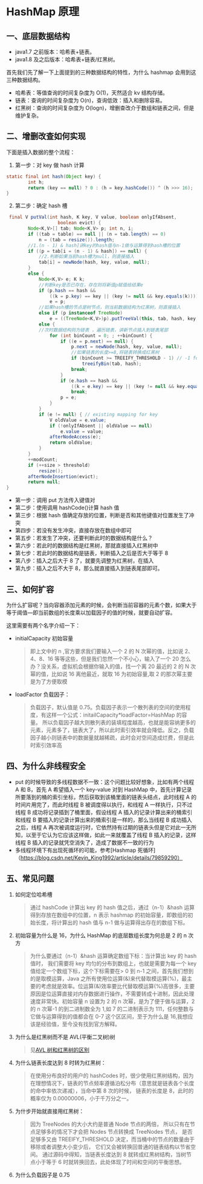 # HashMap 原理

## 一、底层数据结构

- java1.7 之前版本：哈希表+链表。
- java1.8 及之后版本：哈希表+链表/红黑树。

首先我们先了解一下上面提到的三种数据结构的特性，为什么 hashmap 会用到这三种数据结构。

- 哈希表：等值查询的时间复杂度为 O(1)，天然适合 kv 结构存储。
- 链表：查询的时间复杂度为 O(n)，查询低效：插入和删除容易。
- 红黑树：查询的时间复杂度为 O(logn)，增删查改介于数组和链表之间，但是维护复杂。

## 二、增删改查如何实现

下面是插入数据的整个流程：

1. 第一步：对 key 做 hash 计算

```java
static final int hash(Object key) {
        int h;
        return (key == null) ? 0 : (h = key.hashCode()) ^ (h >>> 16);
}
```

2. 第二步：确定 hash 槽

```java
 final V putVal(int hash, K key, V value, boolean onlyIfAbsent,
                   boolean evict) {
        Node<K,V>[] tab; Node<K,V> p; int n, i;
        if ((tab = table) == null || (n = tab.length) == 0)
            n = (tab = resize()).length;
        //1.(n - 1) & hash]讲key的hash值与n-1做与运算得到hash槽的位置
        if ((p = tab[i = (n - 1) & hash]) == null) {
            //2.判断如果当前hash槽为null，则直接插入
            tab[i] = newNode(hash, key, value, null);
        }
        else {
            Node<K,V> e; K k;
            //判断key是否已存在，存在则将新值p赋值给结果e
            if (p.hash == hash &&
                ((k = p.key) == key || (key != null && key.equals(k))))
                e = p;
            //如果hash槽的节点是树节点，则当前数据结构为红黑树，则直接插入
            else if (p instanceof TreeNode)
                e = ((TreeNode<K,V>)p).putTreeVal(this, tab, hash, key, value);
            else {
            //次时数据结构则为链表 ，遍历链表，讲新节点插入到链表尾部
                for (int binCount = 0; ; ++binCount) {
                    if ((e = p.next) == null) {
                        p.next = newNode(hash, key, value, null);
                        //如果链表的长度>=8,将链表转换成红黑树
                        if (binCount >= TREEIFY_THRESHOLD - 1) // -1 for 1st
                            treeifyBin(tab, hash);
                        break;
                    }
                    if (e.hash == hash &&
                        ((k = e.key) == key || (key != null && key.equals(k))))
                        break;
                    p = e;
                }
            }
            if (e != null) { // existing mapping for key
                V oldValue = e.value;
                if (!onlyIfAbsent || oldValue == null)
                    e.value = value;
                afterNodeAccess(e);
                return oldValue;
            }
        }
        ++modCount;
        if (++size > threshold)
            resize();
        afterNodeInsertion(evict);
        return null;
}

```

- 第一步：调用 put 方法传入键值对
- 第二步：使用调用 hashCode()计算 hash 值
- 第三步：根据 hash 值确定存放的位置，判断是否和其他键值对位置发生了冲突
- 第四步：若没有发生冲突，直接存放在数组中即可
- 第五步：若发生了冲突，还要判断此时的数据结构是什么？
- 第六步：若此时的数据结构是红黑树，那就直接插入红黑树中
- 第七步：若此时的数据结构是链表，判断插入之后是否大于等于 8
- 第八步：插入之后大于 8 了，就要先调整为红黑树，在插入
- 第九步：插入之后不大于 8，那么就直接插入到链表尾部即可。

## 三、如何扩容

为什么扩容呢？当向容器添加元素的时候，会判断当前容器的元素个数，如果大于等于阈值—即当前数组的长度乘以加载因子的值的时候，就要自动扩容。

这里需要有两个名字介绍一下：

- initialCapacity 初始容量
  > 即上文中的 n ,官方要求我们要输入一个 2 的 N 次幂的值，比如说 2、4、8、16 等等这些，但是我们忽然一个不小心，输入了一个 20 怎么办？没关系，虚拟机会根据你输入的值，找一个离 20 最近的 2 的 N 次幂的值，比如说 16 离他最近，就取 16 为初始容量,取 2 的那次幂主要是为了方便取模
- loadFactor 负载因子：
  > 负载因子，默认值是 0.75。负载因子表示一个散列表的空间的使用程度，有这样一个公式：initailCapacity\*loadFactor=HashMap 的容量。 所以负载因子越大则散列表的装填程度越高，也就是能容纳更多的元素，元素多了，链表大了，所以此时索引效率就会降低。反之，负载因子越小则链表中的数据量就越稀疏，此时会对空间造成烂费，但是此时索引效率高

## 四、为什么非线程安全

- put 的时候导致的多线程数据不一致：这个问题比较好想象，比如有两个线程 A 和 B，首先 A 希望插入一个 key-value 对到 HashMap 中，首先计算记录所要落到的桶的索引坐标，然后获取到该桶里面的链表头结点，此时线程 A 的时间片用完了，而此时线程 B 被调度得以执行，和线程 A 一样执行，只不过线程 B 成功将记录插到了桶里面，假设线程 A 插入的记录计算出来的桶索引和线程 B 要插入的记录计算出来的桶索引是一样的，那么当线程 B 成功插入之后，线程 A 再次被调度运行时，它依然持有过期的链表头但是它对此一无所知，以至于它认为它应该这样做，如此一来就覆盖了线程 B 插入的记录，这样线程 B 插入的记录就凭空消失了，造成了数据不一致的行为
- 多线程环境下有出现死循环的可能，参考[Hashmap 死循环]（https://blog.csdn.net/Kevin_King1992/article/details/79859290）

## 五、常见问题

1. 如何定位哈希槽
   > 通过 hashCode 计算出 key 的 hash 值之后，通过（n-1）&hash 运算得到存放在数组中的位置，n 表示 hashmap 的初始容量，即数组的初始长度，将计算出的 hash 值与 n-1 做与运算得出存在的数组下标。
2. 初始容量为什么是 16，为什么 HashMap 的底层数组长度为何总是 2 的 n 次方
   > 为什么要通过（n-1）&hash 运算确定数组下标：当计算出 key 的 hash 值时，
   > 我们需要将 key 均匀的分布到数组上，也就是需要为每一个 key 值给定一个数组下标，这个下标需要在> 0 到 n-1 之间，首先我们想到的是取模运算，Java 之所有使用位运算(&)来代替取模运算(%)，最主要的考虑就是效率。位运算(&)效率要比代替取模运算(%)高很多，主要原因是位运算直接对内存数据进行操作，不需要转成十进制，因此处理速度非常快。初始容量 n 设置为 2 的 n 次幂，是为了便于做与运算，2 的 n 次幂-1 的到二进制数全为 1,如 7 的二进制表示为 111，任何整数与它做与运算得到的值都会在 0-7 这个区区间，至于为什么是 16,我想应该是经验值，至今没有找到官方解释。
3. 为什么是红黑树而不是 AVL(平衡二叉树)树
   > 见[AVL 树和红黑树的区别](https://blog.csdn.net/u010899985/article/details/80981053)
4. 为什么链表长度达到 8 时转为红黑树：
   > 在使用分布良好的用户的 hashCodes 时，很少使用红黑树结构，因为在理想情况下，链表的节点频率遵循泊松分布（意思就是链表各个长度的命中率依次递减），当命中第 8 次的时候， 链表的长度是 8，此时的概率仅为 0.00000006，小于千万分之一。
5. 为什步开始就直接用红黑树：
   > 因为 TreeNodes 的大小大约是普通 Node 节点的两倍， 所以只有在节点足够多的情况下才会把 Nodes 节点转换成 TreeNodes 节点， 是否足够多又由 TREEIFY_THRESHOLD 决定，而当桶中的节点的数量由于移除或者调整大小变少后， 它们又会被转换回普通的链表结构以节省空间。
   > 通过源码中得知，当链表长度达到 8 就转成红黑树结构，当树节点小于等于 6 时就转换回去，此处体现了时间和空间的平衡思想。
6. 为什么负载因子是 0.75
